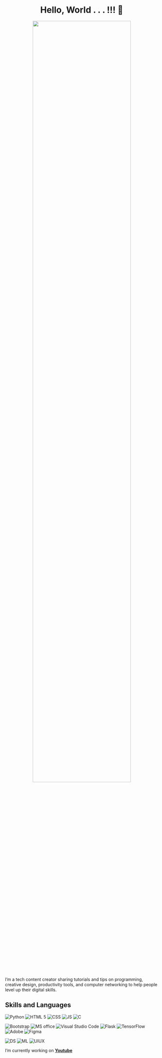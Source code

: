 <h1 align="center">Hello, World . . . !!! 👋</h1>
<p align="center"><img width=80% src="https://github.com/helloariq/helloariq/tree/main/Animation/AnimationRIQRev.gif"></p>

I’m a tech content creator sharing tutorials and tips on programming, creative design, productivity tools, and computer networking to help people level up their digital skills.

## Skills and Languages
![Python](https://img.shields.io/badge/Python-14354C?style=for-the-badge&logo=python&logoColor=white)
![HTML 5](https://img.shields.io/badge/HTML5-E34F26?style=for-the-badge&logo=html5&logoColor=white)
![CSS](https://img.shields.io/badge/CSS-239120?&style=for-the-badge&logo=css3&logoColor=white)
![JS](https://img.shields.io/badge/JavaScript-F7DF1E?style=for-the-badge&logo=javascript&logoColor=black)
![C](https://img.shields.io/badge/C-00599C?style=for-the-badge&logo=c&logoColor=white)


![Bootstrap](https://img.shields.io/badge/Bootstrap-563D7C?style=for-the-badge&logo=bootstrap&logoColor=white)
![MS office](https://img.shields.io/badge/Microsoft_Office-D83B01?style=for-the-badge&logo=microsoft-office&logoColor=white)
![Visual Studio Code](https://img.shields.io/badge/Visual%20Studio%20Code-0078d7.svg?style=for-the-badge&logo=visual-studio-code&logoColor=white)
![Flask](https://img.shields.io/badge/Flask-000000?style=for-the-badge&logo=flask&logoColor=white)
![TensorFlow](https://img.shields.io/badge/TensorFlow-%23FF6F00.svg?style=for-the-badge&logo=TensorFlow&logoColor=white)
![Adobe](https://img.shields.io/badge/adobe-%23FF0000.svg?style=for-the-badge&logo=adobe&logoColor=white)
![Figma](https://img.shields.io/badge/figma-%23F24E1E.svg?style=for-the-badge&logo=figma&logoColor=white)


![DS](https://img.shields.io/badge/-Data%20Science%20and%20Analysis-blue?style=for-the-badge)
![ML](https://img.shields.io/badge/-Machine%20Learning-blueviolet?style=for-the-badge)
![UIUX](https://img.shields.io/badge/-UI%20UX%20Design-yellow?style=for-the-badge)

I’m currently working on [**Youtube**](https://www.youtube.com/)



